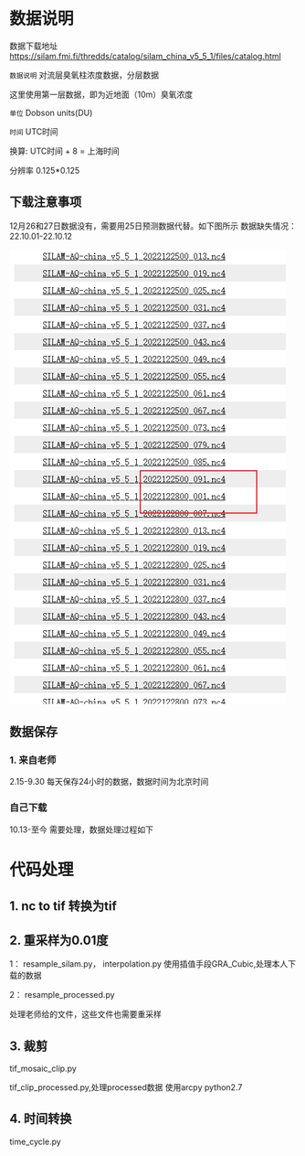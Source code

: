 # 数据说明

数据下载地址  https://silam.fmi.fi/thredds/catalog/silam_china_v5_5_1/files/catalog.html

`数据说明` 对流层臭氧柱浓度数据，分层数据

这里使用第一层数据，即为近地面（10m）臭氧浓度

`单位` Dobson units(DU)

`时间` UTC时间

换算:  UTC时间 + 8 = 上海时间

分辨率  0.125*0.125

## 下载注意事项
12月26和27日数据没有，需要用25日预测数据代替。如下图所示
数据缺失情况：22.10.01-22.10.12

![img.png](img.png)

## 数据保存
### 1. 来自老师  
2.15-9.30
每天保存24小时的数据，数据时间为北京时间

### 自己下载
10.13-至今  需要处理，数据处理过程如下



# 代码处理

## 1. nc to tif  转换为tif


## 2. 重采样为0.01度 
1：
resample_silam.py， interpolation.py
使用插值手段GRA_Cubic,处理本人下载的数据

2： resample_processed.py

处理老师给的文件，这些文件也需要重采样


## 3. 裁剪  
tif_mosaic_clip.py

tif_clip_processed.py,处理processed数据
使用arcpy python2.7


## 4. 时间转换 
time_cycle.py

